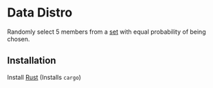 # Data Distro

Randomly select 5 members from a [set](https://github.com/polytope-labs/data-distro/blob/main/participants.txt) with equal probability of being chosen.

## Installation
Install [Rust](https://rustup.rs/) (Installs `cargo`)
